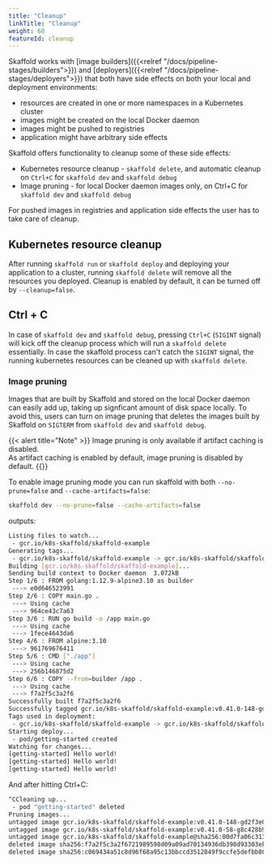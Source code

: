 ```yaml
---
title: "Cleanup"
linkTitle: "Cleanup"
weight: 60
featureId: cleanup
---
```


Skaffold works with [image builders]({{<relref "/docs/pipeline-stages/builders">}}) and [deployers]({{<relref "/docs/pipeline-stages/deployers">}}) 
that both have side effects on both your local and deployment environments: 

- resources are created in one or more namespaces in a Kubernetes cluster 
- images might be created on the local Docker daemon
- images might be pushed to registries
- application might have arbitrary side effects 
    
Skaffold offers functionality to cleanup some of these side effects:

- Kubernetes resource cleanup - `skaffold delete`, and automatic cleanup on `Ctrl+C` for `skaffold dev` and `skaffold debug`   
- Image pruning - for local Docker daemon images only, on Ctrl+C for `skaffold dev` and `skaffold debug` 

For pushed images in registries and application side effects the user has to take care of cleanup. 

## Kubernetes resource cleanup 
 
After running `skaffold run` or `skaffold deploy` and deploying your application to a cluster, running `skaffold delete` will remove all the resources you deployed.
Cleanup is enabled by default, it can be turned off by `--cleanup=false`. 

## Ctrl + C 

In case of `skaffold dev` and `skaffold debug`, pressing `Ctrl+C` (`SIGINT` signal) will kick off the cleanup process which will run a `skaffold delete` essentially.
In case the skaffold process can't catch the `SIGINT` signal, the running kubernetes resources can be cleaned up with `skaffold delete`.
 
### Image pruning 
 
Images that are built by Skaffold and stored on the local Docker daemon can easily add up, taking up signficant amount of disk space locally.
To avoid this, users can turn on image pruning that deletes the images built by Skaffold on `SIGTERM` from `skaffold dev` and `skaffold debug`.  

{{< alert title="Note" >}}
Image pruning is only available if artifact caching is disabled.<br>
As artifact caching is enabled by default, image pruning is disabled by default.
{{</alert>}}

To enable image pruning mode you can run skaffold with both `--no-prune=false` and `--cache-artifacts=false`:

 ```bash
skaffold dev --no-prune=false --cache-artifacts=false
```

outputs: 

```bash
Listing files to watch...
 - gcr.io/k8s-skaffold/skaffold-example
Generating tags...
 - gcr.io/k8s-skaffold/skaffold-example -> gcr.io/k8s-skaffold/skaffold-example:v0.41.0-148-gd2f3e0539
Building [gcr.io/k8s-skaffold/skaffold-example]...
Sending build context to Docker daemon  3.072kB
Step 1/6 : FROM golang:1.12.9-alpine3.10 as builder
 ---> e0d646523991
Step 2/6 : COPY main.go .
 ---> Using cache
 ---> 964ce43c7a63
Step 3/6 : RUN go build -o /app main.go
 ---> Using cache
 ---> 1fece4643da6
Step 4/6 : FROM alpine:3.10
 ---> 961769676411
Step 5/6 : CMD ["./app"]
 ---> Using cache
 ---> 256b146875d2
Step 6/6 : COPY --from=builder /app .
 ---> Using cache
 ---> f7a2f5c3a2f6
Successfully built f7a2f5c3a2f6
Successfully tagged gcr.io/k8s-skaffold/skaffold-example:v0.41.0-148-gd2f3e0539
Tags used in deployment:
 - gcr.io/k8s-skaffold/skaffold-example -> gcr.io/k8s-skaffold/skaffold-example:v0.41.0-148-gd2f3e0539@sha256:00d7fa06c313f7d06ad3d4701026e0ee65f8f437c703172f160df37c0059b3b1
Starting deploy...
 - pod/getting-started created
Watching for changes...
[getting-started] Hello world!
[getting-started] Hello world!
[getting-started] Hello world!
```

And after hitting Ctrl+C:

```bash 
^CCleaning up...
 - pod "getting-started" deleted
Pruning images...
untagged image gcr.io/k8s-skaffold/skaffold-example:v0.41.0-148-gd2f3e0539
untagged image gcr.io/k8s-skaffold/skaffold-example:v0.41.0-58-g8c428b975
untagged image gcr.io/k8s-skaffold/skaffold-example@sha256:00d7fa06c313f7d06ad3d4701026e0ee65f8f437c703172f160df37c0059b3b1
deleted image sha256:f7a2f5c3a2f6721989598d09a09ad70134936db398d93303ebb3545de2d32e22
deleted image sha256:c069434a51c8d96f68a95c13bbccd3512849f9ccfe5defbb80af7e342a48bbba

```

